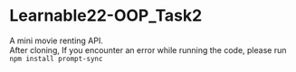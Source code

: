 # Learnable22-OOP_Task2
A mini movie renting API.\
After cloning, If you encounter an error while running the code, please run `npm install prompt-sync`

